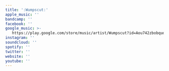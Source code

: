 ```yaml
---
title: ':Wumpscut:'
apple_music: ''
bandcamp: ''
facebook: ''
google_music: >-
   https://play.google.com/store/music/artist/Wumpscut?id=Aou742zbobqud6zxfbhenr4umh4
instagram: ''
soundcloud: ''
spotify: ''
twitter: ''
website: ''
youtube: ''
---
```

